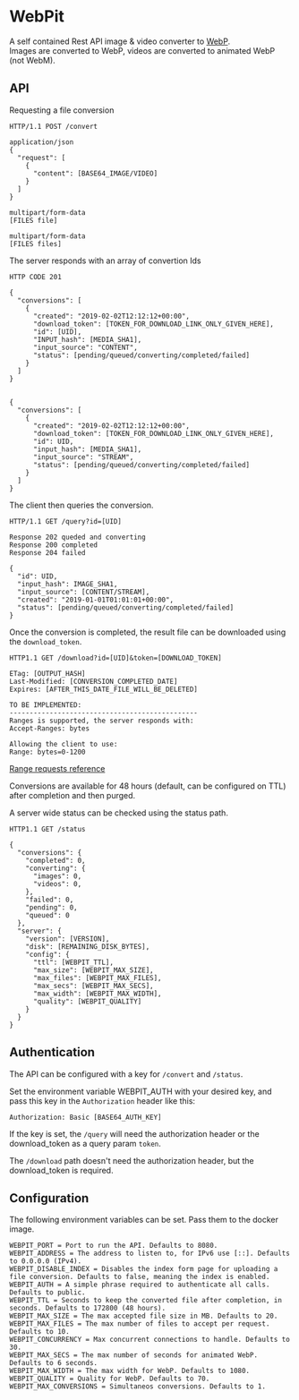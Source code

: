 # WebPit

A self contained Rest API image & video converter to [WebP](https://developers.google.com/speed/webp/).  
Images are converted to WebP, videos are converted to animated WebP (not WebM).


## API


Requesting a file conversion

```
HTTP/1.1 POST /convert

application/json
{
  "request": [
    {
      "content": [BASE64_IMAGE/VIDEO]
    }
  ]
}

multipart/form-data
[FILES file]

multipart/form-data
[FILES files]
```


The server responds with an array of convertion Ids
```
HTTP CODE 201

{
  "conversions": [
    {
      "created": "2019-02-02T12:12:12+00:00",
      "download_token": [TOKEN_FOR_DOWNLOAD_LINK_ONLY_GIVEN_HERE],
      "id": [UID],
      "INPUT_hash": [MEDIA_SHA1],
      "input_source": "CONTENT",
      "status": [pending/queued/converting/completed/failed]
    }
  ]
}


{
  "conversions": [
    {
      "created": "2019-02-02T12:12:12+00:00",
      "download_token": [TOKEN_FOR_DOWNLOAD_LINK_ONLY_GIVEN_HERE],
      "id": UID,
      "input_hash": [MEDIA_SHA1],
      "input_source": "STREAM",
      "status": [pending/queued/converting/completed/failed]
    }
  ]
}
```


The client then queries the conversion.

```
HTTP/1.1 GET /query?id=[UID]

Response 202 queded and converting
Response 200 completed
Response 204 failed

{
  "id": UID,
  "input_hash": IMAGE_SHA1,
  "input_source": [CONTENT/STREAM],
  "created": "2019-01-01T01:01:01+00:00",
  "status": [pending/queued/converting/completed/failed]
}
```


Once the conversion is completed, the result file can be downloaded using the `download_token`.

```
HTTP1.1 GET /download?id=[UID]&token=[DOWNLOAD_TOKEN]

ETag: [OUTPUT_HASH]
Last-Modified: [CONVERSION_COMPLETED_DATE]
Expires: [AFTER_THIS_DATE_FILE_WILL_BE_DELETED]
```

```
TO BE IMPLEMENTED:
-----------------------------------------------
Ranges is supported, the server responds with:
Accept-Ranges: bytes

Allowing the client to use:
Range: bytes=0-1200
```

[Range requests reference](https://developer.mozilla.org/en-US/docs/Web/HTTP/Range_requests)

Conversions are available for 48 hours (default, can be configured on TTL) after completion and then purged.


A server wide status can be checked using the status path.

```
HTTP1.1 GET /status

{
  "conversions": {
    "completed": 0,
    "converting": {
      "images": 0,
      "videos": 0,
    },
    "failed": 0,
    "pending": 0,
    "queued": 0
  },
  "server": {
    "version": [VERSION],
    "disk": [REMAINING_DISK_BYTES],
    "config": {
      "ttl": [WEBPIT_TTL],
      "max_size": [WEBPIT_MAX_SIZE],
      "max_files": [WEBPIT_MAX_FILES],
      "max_secs": [WEBPIT_MAX_SECS],
      "max_width": [WEBPIT_MAX_WIDTH],
      "quality": [WEBPIT_QUALITY]
    }
  }
}

```


## Authentication

The API can be configured with a key for `/convert` and `/status`.

Set the environment variable WEBPIT_AUTH with your desired key, and pass this key in the `Authorization` header like this:

```
Authorization: Basic [BASE64_AUTH_KEY]
```

If the key is set, the `/query` will need the authorization header or the download_token as a query param `token`.

The `/download` path doesn't need the authorization header, but the download_token is required.



## Configuration

The following environment variables can be set. Pass them to the docker image.

```
WEBPIT_PORT = Port to run the API. Defaults to 8080.
WEBPIT_ADDRESS = The address to listen to, for IPv6 use [::]. Defaults to 0.0.0.0 (IPv4).
WEBPIT_DISABLE_INDEX = Disables the index form page for uploading a file conversion. Defaults to false, meaning the index is enabled.
WEBPIT_AUTH = A simple phrase required to authenticate all calls. Defaults to public.
WEBPIT_TTL = Seconds to keep the converted file after completion, in seconds. Defaults to 172800 (48 hours).
WEBPIT_MAX_SIZE = The max accepted file size in MB. Defaults to 20.
WEBPIT_MAX_FILES = The max number of files to accept per request. Defaults to 10.
WEBPIT_CONCURRENCY = Max concurrent connections to handle. Defaults to 30.
WEBPIT_MAX_SECS = The max number of seconds for animated WebP. Defaults to 6 seconds.
WEBPIT_MAX_WIDTH = The max width for WebP. Defaults to 1080.
WEBPIT_QUALITY = Quality for WebP. Defaults to 70.
WEBPIT_MAX_CONVERSIONS = Simultaneos conversions. Defaults to 1.
```


